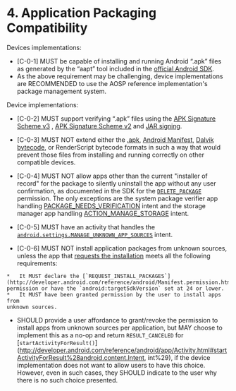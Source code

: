 # 4\. Application Packaging Compatibility

Devices implementations:

*    [C-0-1] MUST be capable of installing and running Android “.apk” files as
generated by the “aapt” tool included in the
[official Android SDK](
http://developer.android.com/tools/help/index.html).
   *   As the above requirement may be challenging, device implementations are
   RECOMMENDED to use the AOSP reference implementation's package management
   system.

Device implementations:

*    [C-0-2] MUST support verifying “.apk” files using the
[APK Signature Scheme v3](https://source.android.com/security/apksigning/v3.html)
, [APK Signature Scheme v2](https://source.android.com/security/apksigning/v2.html)
and [JAR signing](
https://source.android.com/security/apksigning/v2.html#v1-verification).
*    [C-0-3] MUST NOT extend either the
[.apk](http://developer.android.com/guide/components/fundamentals.html),
[Android Manifest](
http://developer.android.com/guide/topics/manifest/manifest-intro.html),
[Dalvik bytecode](https://android.googlesource.com/platform/dalvik/), or
RenderScript bytecode formats in such a way that would prevent those files from
installing and running correctly on other compatible devices.
*    [C-0-4] MUST NOT allow apps other than the current
"installer of record" for the package to silently uninstall the app without any
user confirmation, as documented in the SDK for the [`DELETE_PACKAGE`](
https://developer.android.com/reference/android/Manifest.permission.html#DELETE_PACKAGES)
permission. The only exceptions are the system package verifier app handling
[PACKAGE_NEEDS_VERIFICATION](
https://developer.android.com/reference/android/content/Intent.html#ACTION_PACKAGE_NEEDS_VERIFICATION)
intent and the storage manager app handling [ACTION_MANAGE_STORAGE](
https://developer.android.com/reference/android/os/storage/StorageManager.html#ACTION_MANAGE_STORAGE)
intent.

*    [C-0-5] MUST have an activity that handles the
[`android.settings.MANAGE_UNKNOWN_APP_SOURCES`](http://developer.android.com/reference/android/provider/Settings.html#ACTION_MANAGE_UNKNOWN_APP_SOURCES)
intent.

*    [C-0-6] MUST NOT install application packages from unknown
sources, unless the app that [requests the installation](https://developer.android.com/reference/android/content/Intent.html#ACTION_INSTALL_PACKAGE)
meets all the following requirements:

    *   It MUST declare the [`REQUEST_INSTALL_PACKAGES`](http://developer.android.com/reference/android/Manifest.permission.html#REQUEST_INSTALL_PACKAGES)
    permission or have the `android:targetSdkVersion` set at 24 or lower.
    *   It MUST have been granted permission by the user to install apps from
    unknown sources.

*    SHOULD provide a user affordance to grant/revoke the permission to
install apps from unknown sources per application, but MAY choose to implement
this as a no-op and return `RESULT_CANCELED` for
[`startActivityForResult()`](http://developer.android.com/reference/android/app/Activity.html#startActivityForResult%28android.content.Intent,
int%29),
if the device implementation does not want to allow users to have this choice.
However, even in such cases, they SHOULD indicate to the user why there is no
such
choice presented.
